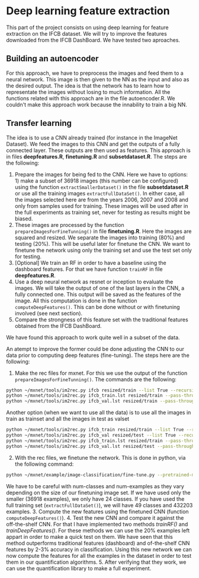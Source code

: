 # Deep learning feature extraction

This part of the project consists on using deep learning for feature extraction on the IFCB dataset. We will try to improve the features downloaded from the IFCB DashBoard. We have tested two aproaches.

## Building an autoencoder
For this approach, we have to preprocess the images and feed them to a neural network. This image is then given to the NN as the input and also as the desired output. The idea is that the network has to learn how to representate the images without losing to much information. All the functions related with this approach are in the file autoencoder.R. We couldn't make this approach work because the innability to train a big NN.

## Transfer learning
The idea is to use a CNN already trained (for instance in the ImageNet Dataset). We feed the images to this CNN and get the outputs of a fully connected layer. These outputs are then used as features. This approach is in files **deepfeatures.R**, **finetuning.R** and **subsetdataset.R**. The steps are the following:

1. Prepare the images for being fed to the CNN. Here we have to options: 1) make a subset of 36918 images (this number can be configured) using the function `extractSmallerDataset()` in the file **subsetdataset.R** or use all the training images `extractFullDataSet()`. In either case, all the images selected here are from the years 2006, 2007 and 2008 and only from samples used for training. These images will be used after in the full experiments as training set, never for testing as results might be biased.
2. These images are processed by the function `prepareImagesForFineTunning()` in file **finetuning.R**. Here the images are squared and resized. We separate the images into training (80%) and testing (20%). This will be useful later for finetune the CNN. We want to finetune the network using only the training set and use the test set only for testing.
3. [Optional] We train an RF in order to have a baseline using the dashboard features. For that we have function `trainRF` in file **deepfeatures.R**.
4. Use a deep neural network as resnet or inception to evaluate the images. We will take the output of one of the last layers in the CNN, a fully connected one. This output will be saved as the features of the image. All this computation is done in the function `computeDeepFeatures()`. This can be done without or with finetuning involved (see next section).
5. Compare the strongness of this feature set with the traditional features obtained from the IFCB DashBoard.

We have found this approach to work quite well in a subset of the data.

An atempt to improve the former could be done adjusting the CNN to our data prior to computing deep features (fine-tuning). The steps here are the following:

1. Make the rec files for mxnet. For this we use the output of the function `prepareImagesForFineTunning()`. The commands are the following:
```bash
python ~/mxnet/tools/im2rec.py ifcb resized/train --list True --recursive True --train-ratio .8 --exts .png
python ~/mxnet/tools/im2rec.py ifcb_train.lst resized/train --pass-through True --num-thread 2
python ~/mxnet/tools/im2rec.py ifcb_val.lst resized/train --pass-through True --num-thread 2
```
Another option (when we want to use all the data) is to use all the images in train as trainset and all the images in
test as valset
```bash
python ~/mxnet/tools/im2rec.py ifcb_train resized/train --list True --recursive True --exts .png
python ~/mxnet/tools/im2rec.py ifcb_val resized/test --list True --recursive True --exts .png
python ~/mxnet/tools/im2rec.py ifcb_train.lst resized/train --pass-through True --num-thread 2
python ~/mxnet/tools/im2rec.py ifcb_val.lst resized/test --pass-through True --num-thread 2
```

2. With the rec files, we finetune the network. This is done in python, via the following command:
```bash
python ~/mxnet/example/image-classification/fine-tune.py --pretrained-model models/resnet-18/resnet-18 --gpus 0 --data-train ../../ifcb_train.rec --data-val ../../ifcb_val.rec --load-epoch 0 --random-crop 0 --random-mirror 0 --num-epochs 10 --rgb-mean 0,0,0 --num-classes 24 --model-prefix models/resnet-18-10/resnet-18-10 --batch-size 32 --num-examples 23624 --layer-before-fullc 'flatten0'
```
We have to be careful with num-classes and num-examples as they vary depending on the size of our finetuning image set. If we have used only the smaller (36918 examples), we only have 24 classes. If you have used the full training set (`extractFullDataSet()`), we will have 49 classes and 432203 examples.
3. Compute the new features using the finetuned CNN (function `computeDeepFeatures()`).
4. Test the new CNN and compare it against the off-the-shelf CNN. For that I have implemented two methods *trainRF()* and *trainDeepFeatures()*. For these methods we can use the 20% examples left appart in order to make a quick test on them.
We have seen that this method outperforms traditional features (dashboard) and of-the-shelf CNN features by 2-3% accuracy in classification. Using this new network we can now compute the features for all the examples in the dataset in order to test them in our quantification algorithms.
5. After verifying that they work, we can use the quantification library to make a full experiment.
